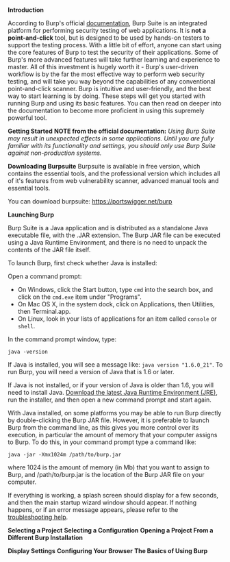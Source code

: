 **Introduction**

According to Burp's official [documentation](https://support.portswigger.net/customer/portal/articles/1783101-how-to-use-burp-suite), Burp Suite is an integrated platform for performing security testing of web applications. It is **not a point-and-click** tool, but is designed to be used by hands-on testers to support the testing process. With a little bit of effort, anyone can start using the core features of Burp to test the security of their applications. Some of Burp's more advanced features will take further learning and experience to master. All of this investment is hugely worth it - Burp's user-driven workflow is by the far the most effective way to perform web security testing, and will take you way beyond the capabilities of any conventional point-and-click scanner. Burp is intuitive and user-friendly, and the best way to start learning is by doing. These steps will get you started with running Burp and using its basic features. You can then read on deeper into the documentation to become more proficient in using this supremely powerful tool. 

**Getting Started** 
**NOTE from the official documentation:** *Using Burp Suite may result in unexpected effects in some applications. Until you are fully familiar with its functionality and settings, you should only use Burp Suite against non-production systems.*

**Downloading Burpsuite**
Burpsuite is available in free version, which contains the essential tools, and the professional version which includes all of it's features from web vulnerability scanner, advanced manual tools and essential tools.

You can download burpsuite: https://portswigger.net/burp

**Launching Burp**

Burp Suite is a Java application and is distributed as a standalone Java executable file, with the .JAR extension. The Burp JAR file can be executed using a Java Runtime Environment, and there is no need to unpack the contents of the JAR file itself.

To launch Burp, first check whether Java is installed:

Open a command prompt:

 - On Windows, click the Start button, type ```cmd``` into the search box, and click on the ```cmd.exe``` item under "Programs".
 - On Mac OS X, in the system dock, click on Applications, then Utilities, then Terminal.app.
 - On Linux, look in your lists of applications for an item called ```console``` or ```shell```.

In the command prompt window, type: 
```
java -version
```
If Java is installed, you will see a message like: ```java version "1.6.0_21"```. To run Burp, you will need a version of Java that is 1.6 or later. 

If Java is not installed, or if your version of Java is older than 1.6, you will need to install Java. [Download the latest Java Runtime Environment (JRE)](http://www.oracle.com/technetwork/java/javase/downloads/index.html), run the installer, and then open a new command prompt and start again. 

 With Java installed, on some platforms you may be able to run Burp directly by double-clicking the Burp JAR file. However, it is preferable to launch Burp from the command line, as this gives you more control over its execution, in particular the amount of memory that your computer assigns to Burp. To do this, in your command prompt type a command like:
```
java -jar -Xmx1024m /path/to/burp.jar
```
where 1024 is the amount of memory (in Mb) that you want to assign to Burp, and /path/to/burp.jar is the location of the Burp JAR file on your computer.

If everything is working, a splash screen should display for a few seconds, and then the main startup wizard window should appear. If nothing happens, or if an error message appears, please refer to the [troubleshooting help](https://portswigger.net/burp/help/suite_troubleshooting.html).

**Selecting a Project**
**Selecting a Configuration**
**Opening a Project From a Different Burp Installation**

**Display Settings**
**Configuring Your Browser**
**The Basics of Using Burp**

